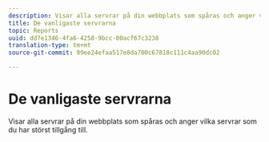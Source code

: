 ```yaml
---
description: Visar alla servrar på din webbplats som spåras och anger vilka servrar som du har störst tillgång till.
title: De vanligaste servrarna
topic: Reports
uuid: dd7e1346-4fa6-4258-9bcc-00acf67c3238
translation-type: tm+mt
source-git-commit: 99ee24efaa517e8da700c67818c111c4aa90dc02

---
```



# De vanligaste servrarna

Visar alla servrar på din webbplats som spåras och anger vilka servrar som du har störst tillgång till.

